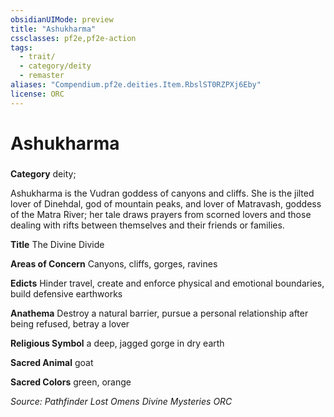 ```yaml
---
obsidianUIMode: preview
title: "Ashukharma"
cssclasses: pf2e,pf2e-action
tags:
  - trait/
  - category/deity
  - remaster
aliases: "Compendium.pf2e.deities.Item.RbslST0RZPXj6Eby"
license: ORC
---
```

# Ashukharma

### 

**Category** deity; 




Ashukharma is the Vudran goddess of canyons and cliffs. She is the jilted lover of Dinehdal, god of mountain peaks, and lover of Matravash, goddess of the Matra River; her tale draws prayers from scorned lovers and those dealing with rifts between themselves and their friends or families.

**Title** The Divine Divide

**Areas of Concern** Canyons, cliffs, gorges, ravines

**Edicts** Hinder travel, create and enforce physical and emotional boundaries, build defensive earthworks

**Anathema** Destroy a natural barrier, pursue a personal relationship after being refused, betray a lover

**Religious Symbol** a deep, jagged gorge in dry earth

**Sacred Animal** goat

**Sacred Colors** green, orange

*Source: Pathfinder Lost Omens Divine Mysteries*
*ORC*